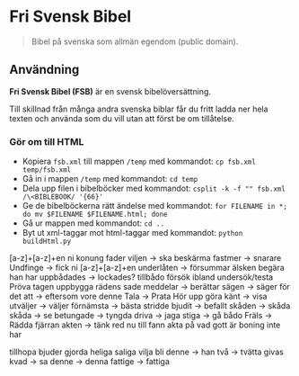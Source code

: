 # Fri Svensk Bibel
> Bibel på svenska som allmän egendom (public domain).

## Användning
 **Fri Svensk Bibel (FSB)** är en svensk bibelöversättning.

 Till skillnad från många andra svenska biblar får du fritt ladda ner hela texten och använda som du vill utan att först be om tillåtelse.

### Gör om till HTML
- Kopiera `fsb.xml`  till mappen `/temp` med kommandot: ```cp fsb.xml temp/fsb.xml```
- Gå in i mappen `/temp` med kommandot: ```cd temp```
- Dela upp filen i bibelböcker med kommandot: ```csplit -k -f "" fsb.xml /\<BIBLEBOOK/ '{66}'```
- Ge de bibelböckerna rätt ändelse med kommandot: ```for FILENAME in *; do mv $FILENAME $FILENAME.html; done```
- Gå ur mappen med kommandot: ```cd ..```
- Byt ut xml-taggar mot html-taggar med kommandot: ```python buildHtml.py```


[a-z]+[a-z]+en ni 
konung
fader
viljen -> ska
beskärma
fastmer -> snarare
Undfinge -> fick
ni [a-z]+[a-z]+en 
underlåten -> försummar
älsken
begära
han har
uppbådades -> lockades?
tillbådo
försök ibland undersök/testa
Pröva
tagen
uppbygga
rädens
sade
meddelar -> berättar
sägen -> säger
för det att -> eftersom
vore
denne
Tala -> Prata
Hör upp
göra känt -> visa
utväljer -> väljer
förnämsta -> bästa
stridde
bjudit -> befallt
skåden -> skåda
skåda -> se
betungade -> tyngda
driva -> jaga
stiga -> gå
bådo
Fräls -> Rädda
fjärran
akten -> tänk
red nu till
fann
akta på
vad gott är
boning
inte har

tillhopa
bjuder
gjorda heliga 
saliga
vilja bli
denne -> han
två -> tvätta
givas
kvad -> sa
denne -> denna
fattige -> fattiga